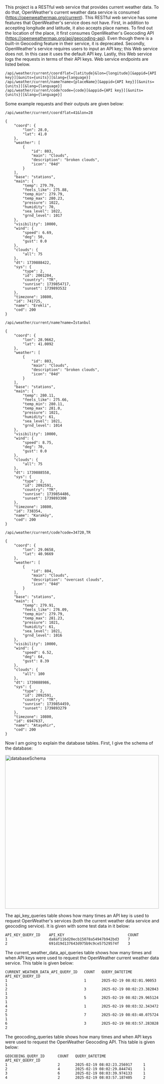 This project is a RESTful web service that provides current weather data. To do that, OpenWeather's current weather data service is consumed (https://openweathermap.org/current). 
This RESTful web service has some features that OpenWeather's service does not have. First, in addition to accepting longitude and latitude, it also accepts place names. 
To find out the location of the place, it first consumes OpenWeather's Geocoding API (https://openweathermap.org/api/geocoding-api). Even though there is a built-in 
Geocoding feature in their service, it is deprecated. Secondly, OpenWeather's service requires users to input an API key; this Web service does not. 
In this case it uses the default API key. Lastly, this Web service logs the requests in terms of their API keys. Web service endpoints are listed below.

```
/api/weather/current/coord?lat={latitude}&lon={longitude}[&appid={API key}][&units={units}][&lang={language}]
/api/weather/current/name?name={placeName}[&appid={API key}][&units={units}][&lang={language}]
/api/weather/current/code?code={code}[&appid={API key}][&units={units}][&lang={language}]
```

Some example requests and their outputs are given below:

```
/api/weather/current/coord?lat=41&lon=28

{
    "coord": {
        "lon": 28.0,
        "lat": 41.0
    },
    "weather": [
        {
            "id": 803,
            "main": "Clouds",
            "description": "broken clouds",
            "icon": "04d"
        }
    ],
    "base": "stations",
    "main": {
        "temp": 279.79,
        "feels_like": 275.88,
        "temp_min": 279.79,
        "temp_max": 280.23,
        "pressure": 1022,
        "humidity": 70,
        "sea_level": 1022,
        "grnd_level": 1017
    },
    "visibility": 10000,
    "wind": {
        "speed": 6.69,
        "deg": 50,
        "gust": 0.0
    },
    "clouds": {
        "all": 75
    },
    "dt": 1739888422,
    "sys": {
        "type": 2,
        "id": 2001204,
        "country": "TR",
        "sunrise": 1739854717,
        "sunset": 1739893532
    },
    "timezone": 10800,
    "id": 741725,
    "name": "Erekli",
    "cod": 200
}
```
```
/api/weather/current/name?name=İstanbul

{
    "coord": {
        "lon": 28.9662,
        "lat": 41.0092
    },
    "weather": [
        {
            "id": 803,
            "main": "Clouds",
            "description": "broken clouds",
            "icon": "04d"
        }
    ],
    "base": "stations",
    "main": {
        "temp": 280.11,
        "feels_like": 275.66,
        "temp_min": 280.11,
        "temp_max": 281.0,
        "pressure": 1021,
        "humidity": 61,
        "sea_level": 1021,
        "grnd_level": 1014
    },
    "visibility": 10000,
    "wind": {
        "speed": 8.75,
        "deg": 70,
        "gust": 0.0
    },
    "clouds": {
        "all": 75
    },
    "dt": 1739888558,
    "sys": {
        "type": 2,
        "id": 2092591,
        "country": "TR",
        "sunrise": 1739854486,
        "sunset": 1739893300
    },
    "timezone": 10800,
    "id": 738354,
    "name": "Karaköy",
    "cod": 200
}
```
```
/api/weather/current/code?code=34720,TR

{
    "coord": {
        "lon": 29.0658,
        "lat": 40.9669
    },
    "weather": [
        {
            "id": 804,
            "main": "Clouds",
            "description": "overcast clouds",
            "icon": "04d"
        }
    ],
    "base": "stations",
    "main": {
        "temp": 279.91,
        "feels_like": 276.09,
        "temp_min": 279.79,
        "temp_max": 281.23,
        "pressure": 1021,
        "humidity": 61,
        "sea_level": 1021,
        "grnd_level": 1016
    },
    "visibility": 10000,
    "wind": {
        "speed": 6.52,
        "deg": 64,
        "gust": 8.39
    },
    "clouds": {
        "all": 100
    },
    "dt": 1739888986,
    "sys": {
        "type": 2,
        "id": 2092591,
        "country": "TR",
        "sunrise": 1739854459,
        "sunset": 1739893279
    },
    "timezone": 10800,
    "id": 6947637,
    "name": "Ataşehir",
    "cod": 200
}
```
Now I am going to explain the database tables. First, I give the schema of the database:

<img width="502" alt="databaseSchema" src="https://github.com/user-attachments/assets/f72a14a4-b483-435b-a7af-86a9db798454" />

The api_key_queries table shows how many times an API key is used to request OpenWeather's services (both the current weather data service and geocoding service). It is given with some test data in it below:
```
API_KEY_QUERY_ID  	API_KEY  	                        COUNT  
1	                da8af116d20ecb15078a54947b942bd3	7
2	                691d19d137643d975b9c9ce57529574f	3
```
The current_weather_data_api_queries table shows how many times and when API keys were used to request the OpenWeather current weather data service. This table is given below:
```
CURRENT_WEATHER_DATA_API_QUERY_ID   COUNT   QUERY_DATETIME                API_KEY_QUERY_ID  
1                                   1       2025-02-19 08:02:01.90053     1
2                                   3       2025-02-19 08:02:23.382043    1
3                                   5       2025-02-19 08:02:29.965124    1
4                                   1       2025-02-19 08:03:32.343472    2
5                                   7       2025-02-19 08:03:40.075724    1
6                                   3       2025-02-19 08:03:57.283828    2
```
The geocoding_queries table shows how many times and when API keys were used to request the OpenWeather Geocoding API. This table is given below:
```
GEOCODING_QUERY_ID      COUNT   QUERY_DATETIME                 API_KEY_QUERY_ID  
1                       2       2025-02-19 08:02:23.256917     1
2                       4       2025-02-19 08:02:29.844741     1
3                       6       2025-02-19 08:03:39.974133     1
4                       2       2025-02-19 08:03:57.187405     2
```
